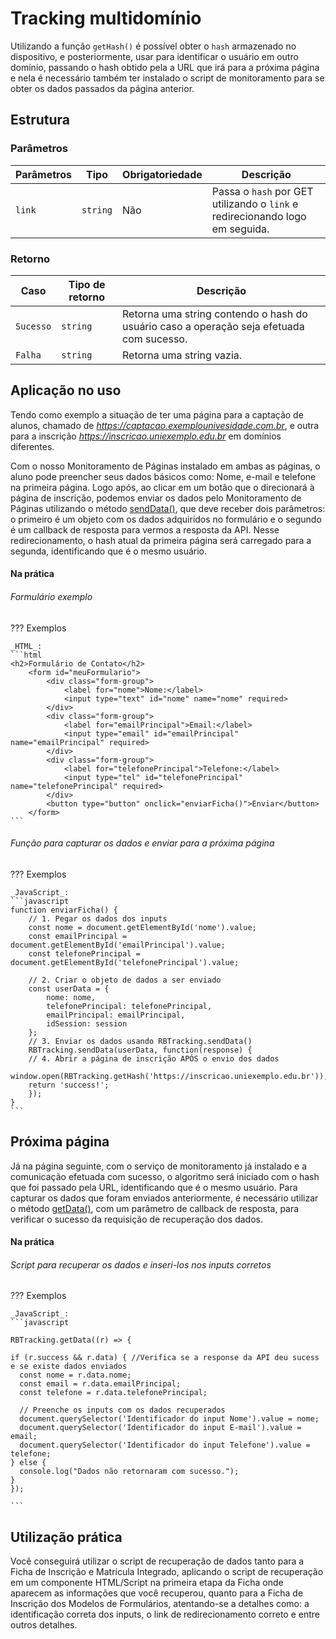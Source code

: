 
# Tracking multidomínio

Utilizando a função `getHash()` é possível obter o `hash` armazenado no dispositivo, e posteriormente, usar para identificar o usuário em outro domínio, passando o hash obtido pela a URL que irá para a próxima página e nela é necessário também ter instalado o script de monitoramento para se obter os dados passados da página anterior.

## Estrutura

### Parâmetros

| Parâmetros | Tipo | Obrigatoriedade | Descrição | 
| --- | --- | --- | --- |
| `link` | `string` | Não | Passa o `hash` por GET utilizando o `link` e redirecionando logo em seguida. | 

### Retorno

| Caso | Tipo de retorno | Descrição | 
| --- | --- | --- |
| `Sucesso` | `string` | Retorna uma string contendo o hash do usuário caso a operação seja efetuada com sucesso. | 
| `Falha` | `string` | Retorna uma string vazia. | 

## Aplicação no uso
Tendo como exemplo a situação de ter uma página para a captação de alunos, chamado de *https://captacao.exemplounivesidade.com.br*, e outra para a inscrição *https://inscricao.uniexemplo.edu.br* em domínios diferentes.

Com o nosso Monitoramento de Páginas instalado em ambas as páginas, o aluno pode preencher seus dados básicos como: Nome, e-mail e telefone na primeira página. Logo após, ao clicar em um botão que o direcionará à página de inscrição, podemos enviar os dados pelo Monitoramento de Páginas utilizando o método [sendData()](http://enviando-data.md), que deve receber dois parâmetros: o primeiro é um objeto com os dados adquiridos no formulário e o segundo é um callback de resposta para vermos a resposta da API. Nesse redirecionamento, o hash atual da primeira página será carregado para a segunda, identificando que é o mesmo usuário.

#### Na prática

###### Formulário exemplo

??? Exemplos

    _HTML_:
    ```html
    <h2>Formulário de Contato</h2>
        <form id="meuFormulario">
            <div class="form-group">
                <label for="nome">Nome:</label>
                <input type="text" id="nome" name="nome" required>
            </div>
            <div class="form-group">
                <label for="emailPrincipal">Email:</label>
                <input type="email" id="emailPrincipal" name="emailPrincipal" required>
            </div>
            <div class="form-group">
                <label for="telefonePrincipal">Telefone:</label>
                <input type="tel" id="telefonePrincipal" name="telefonePrincipal" required>
            </div>
            <button type="button" onclick="enviarFicha()">Enviar</button>
        </form>
    ```

###### Função para capturar os dados e enviar para a próxima página

??? Exemplos

    _JavaScript_:
    ```javascript
    function enviarFicha() {
        // 1. Pegar os dados dos inputs
        const nome = document.getElementById('nome').value;
        const emailPrincipal = document.getElementById('emailPrincipal').value;
        const telefonePrincipal = document.getElementById('telefonePrincipal').value;

        // 2. Criar o objeto de dados a ser enviado
        const userData = {
            nome: nome,
            telefonePrincipal: telefonePrincipal,
            emailPrincipal: emailPrincipal,
            idSession: session
        };
        // 3. Enviar os dados usando RBTracking.sendData()
        RBTracking.sendData(userData, function(response) {
        // 4. Abrir a página de inscrição APÓS o envio dos dados
        window.open(RBTracking.getHash('https://inscricao.uniexemplo.edu.br'));
        return 'success!';
        });
    }
    ```

## Próxima página

Já na página seguinte, com o serviço de monitoramento já instalado e a comunicação efetuada com sucesso, o algoritmo será iniciado com o hash que foi passado pela URL, identificando que é o mesmo usuário.  Para capturar os dados que foram enviados anteriormente, é necessário utilizar o método [getData()](recuperando-informacoes.md), com um parâmetro de callback de resposta, para verificar o sucesso da requisição de recuperação dos dados.

#### Na prática

###### Script para recuperar os dados e inseri-los nos inputs corretos

??? Exemplos

    _JavaScript_:
    ```javascript

    RBTracking.getData((r) => {

    if (r.success && r.data) { //Verifica se a response da API deu sucess e se existe dados enviados
      const nome = r.data.nome;
      const email = r.data.emailPrincipal;
      const telefone = r.data.telefonePrincipal;

      // Preenche os inputs com os dados recuperados
      document.querySelector('Identificador do input Nome').value = nome;
      document.querySelector('Identificador do input E-mail').value = email;
      document.querySelector('Identificador do input Telefone').value = telefone;
    } else {
      console.log("Dados não retornaram com sucesso.");
    }
    });
    
    ```

## Utilização prática

Você conseguirá utilizar o script de recuperação de dados tanto para a Ficha de Inscrição e Matrícula Integrado, aplicando o script de recuperação em um componente HTML/Script na primeira etapa da Ficha onde aparecem as informações que você recuperou, quanto para a Ficha de Inscrição dos Modelos de Formulários, atentando-se a detalhes como: a identificação correta dos inputs, o link de redirecionamento correto e entre outros detalhes.